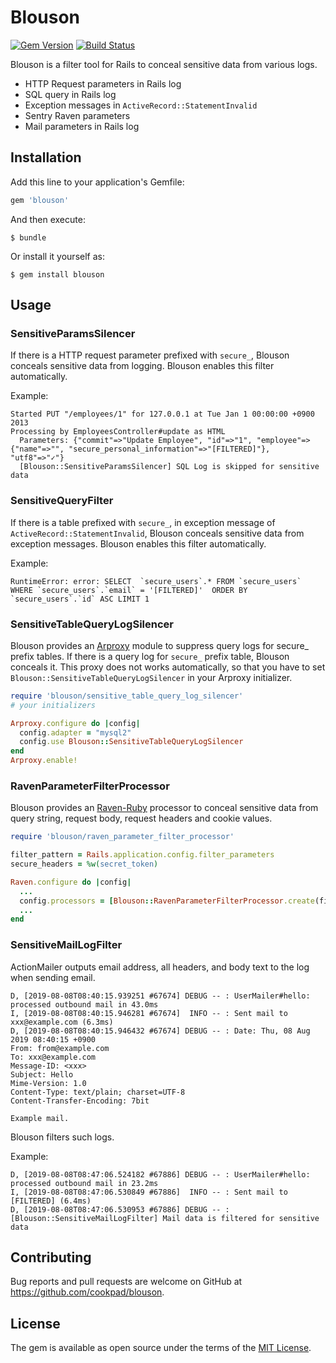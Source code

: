 # Blouson
[![Gem Version](https://badge.fury.io/rb/blouson.svg)](https://badge.fury.io/rb/blouson)
[![Build Status](https://travis-ci.org/cookpad/blouson.svg?branch=master)](https://travis-ci.org/cookpad/blouson)

Blouson is a filter tool for Rails to conceal sensitive data from various logs.

- HTTP Request parameters in Rails log
- SQL query in Rails log
- Exception messages in `ActiveRecord::StatementInvalid`
- Sentry Raven parameters
- Mail parameters in Rails log

## Installation

Add this line to your application's Gemfile:

```ruby
gem 'blouson'
```

And then execute:

    $ bundle

Or install it yourself as:

    $ gem install blouson

## Usage

### SensitiveParamsSilencer
If there is a HTTP request parameter prefixed with ```secure_```, Blouson conceals sensitive data from logging.
Blouson enables this filter automatically.

Example:
```
Started PUT "/employees/1" for 127.0.0.1 at Tue Jan 1 00:00:00 +0900 2013
Processing by EmployeesController#update as HTML
  Parameters: {"commit"=>"Update Employee", "id"=>"1", "employee"=>{"name"=>"", "secure_personal_information"=>"[FILTERED]"}, "utf8"=>"✓"}
  [Blouson::SensitiveParamsSilencer] SQL Log is skipped for sensitive data
```

### SensitiveQueryFilter
If there is a table prefixed with `secure_`, in exception message of `ActiveRecord::StatementInvalid`, Blouson conceals sensitive data from exception messages.
Blouson enables this filter automatically.

Example:

```
RuntimeError: error: SELECT  `secure_users`.* FROM `secure_users` WHERE `secure_users`.`email` = '[FILTERED]'  ORDER BY `secure_users`.`id` ASC LIMIT 1
```

### SensitiveTableQueryLogSilencer
Blouson provides an [Arproxy](https://github.com/cookpad/arproxy) module to suppress query logs for secure_ prefix tables. If there is a query log for `secure_` prefix table, Blouson conceals it.
This proxy does not works automatically, so that you have to set `Blouson::SensitiveTableQueryLogSilencer` in your Arproxy initializer.

```ruby
require 'blouson/sensitive_table_query_log_silencer'
# your initializers

Arproxy.configure do |config|
  config.adapter = "mysql2"
  config.use Blouson::SensitiveTableQueryLogSilencer
end
Arproxy.enable!
```

### RavenParameterFilterProcessor
Blouson provides an [Raven-Ruby](https://github.com/getsentry/raven-ruby) processor to conceal sensitive data from query string, request body, request headers and cookie values.

```ruby
require 'blouson/raven_parameter_filter_processor'

filter_pattern = Rails.application.config.filter_parameters
secure_headers = %w(secret_token)

Raven.configure do |config|
  ...
  config.processors = [Blouson::RavenParameterFilterProcessor.create(filter_pattern, secure_headers)]
  ...
end
```

### SensitiveMailLogFilter
ActionMailer outputs email address, all headers, and body text to the log when sending email.

```
D, [2019-08-08T08:40:15.939251 #67674] DEBUG -- : UserMailer#hello: processed outbound mail in 43.0ms
I, [2019-08-08T08:40:15.946281 #67674]  INFO -- : Sent mail to xxx@example.com (6.3ms)
D, [2019-08-08T08:40:15.946432 #67674] DEBUG -- : Date: Thu, 08 Aug 2019 08:40:15 +0900
From: from@example.com
To: xxx@example.com
Message-ID: <xxx>
Subject: Hello
Mime-Version: 1.0
Content-Type: text/plain; charset=UTF-8
Content-Transfer-Encoding: 7bit

Example mail.
```

Blouson filters such logs.

Example:

```
D, [2019-08-08T08:47:06.524182 #67886] DEBUG -- : UserMailer#hello: processed outbound mail in 23.2ms
I, [2019-08-08T08:47:06.530849 #67886]  INFO -- : Sent mail to [FILTERED] (6.4ms)
D, [2019-08-08T08:47:06.530953 #67886] DEBUG -- : [Blouson::SensitiveMailLogFilter] Mail data is filtered for sensitive data
```

## Contributing

Bug reports and pull requests are welcome on GitHub at https://github.com/cookpad/blouson.


## License

The gem is available as open source under the terms of the [MIT License](http://opensource.org/licenses/MIT).

